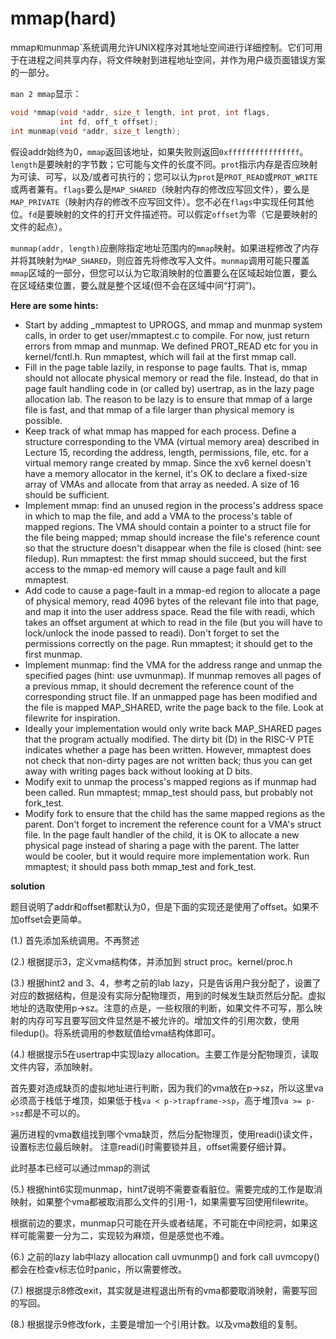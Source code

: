 # mmap(hard)

mmap`和`munmap`系统调用允许UNIX程序对其地址空间进行详细控制。它们可用于在进程之间共享内存，将文件映射到进程地址空间，并作为用户级页面错误方案的一部分。

`man 2 mmap`显示：

```c
void *mmap(void *addr, size_t length, int prot, int flags,
           int fd, off_t offset);
int munmap(void *addr, size_t length);
```

假设addr始终为0，`mmap`返回该地址，如果失败则返回`0xffffffffffffffff`。`length`是要映射的字节数；它可能与文件的长度不同。`prot`指示内存是否应映射为可读、可写，以及/或者可执行的；您可以认为`prot`是`PROT_READ`或`PROT_WRITE`或两者兼有。`flags`要么是`MAP_SHARED`（映射内存的修改应写回文件），要么是`MAP_PRIVATE`（映射内存的修改不应写回文件）。您不必在`flags`中实现任何其他位。`fd`是要映射的文件的打开文件描述符。可以假定`offset`为零（它是要映射的文件的起点）。

`munmap(addr, length)`应删除指定地址范围内的`mmap`映射。如果进程修改了内存并将其映射为`MAP_SHARED`，则应首先将修改写入文件。`munmap`调用可能只覆盖`mmap`区域的一部分，但您可以认为它取消映射的位置要么在区域起始位置，要么在区域结束位置，要么就是整个区域(但不会在区域中间“打洞”)。

**Here are some hints:**

* Start by adding \_mmaptest to UPROGS, and mmap and munmap system calls, in order to get user/mmaptest.c to compile. For now, just return errors from mmap and munmap. We defined PROT\_READ etc for you in kernel/fcntl.h. Run mmaptest, which will fail at the first mmap call.
* Fill in the page table lazily, in response to page faults. That is, mmap should not allocate physical memory or read the file. Instead, do that in page fault handling code in (or called by) usertrap, as in the lazy page allocation lab. The reason to be lazy is to ensure that mmap of a large file is fast, and that mmap of a file larger than physical memory is possible.
* Keep track of what mmap has mapped for each process. Define a structure corresponding to the VMA (virtual memory area) described in Lecture 15, recording the address, length, permissions, file, etc. for a virtual memory range created by mmap. Since the xv6 kernel doesn't have a memory allocator in the kernel, it's OK to declare a fixed-size array of VMAs and allocate from that array as needed. A size of 16 should be sufficient.
* Implement mmap: find an unused region in the process's address space in which to map the file, and add a VMA to the process's table of mapped regions. The VMA should contain a pointer to a struct file for the file being mapped; mmap should increase the file's reference count so that the structure doesn't disappear when the file is closed (hint: see filedup). Run mmaptest: the first mmap should succeed, but the first access to the mmap-ed memory will cause a page fault and kill mmaptest.
* Add code to cause a page-fault in a mmap-ed region to allocate a page of physical memory, read 4096 bytes of the relevant file into that page, and map it into the user address space. Read the file with readi, which takes an offset argument at which to read in the file (but you will have to lock/unlock the inode passed to readi). Don't forget to set the permissions correctly on the page. Run mmaptest; it should get to the first munmap.
* Implement munmap: find the VMA for the address range and unmap the specified pages (hint: use uvmunmap). If munmap removes all pages of a previous mmap, it should decrement the reference count of the corresponding struct file. If an unmapped page has been modified and the file is mapped MAP\_SHARED, write the page back to the file. Look at filewrite for inspiration.
* Ideally your implementation would only write back MAP\_SHARED pages that the program actually modified. The dirty bit (D) in the RISC-V PTE indicates whether a page has been written. However, mmaptest does not check that non-dirty pages are not written back; thus you can get away with writing pages back without looking at D bits.
* Modify exit to unmap the process's mapped regions as if munmap had been called. Run mmaptest; mmap\_test should pass, but probably not fork\_test.
* Modify fork to ensure that the child has the same mapped regions as the parent. Don't forget to increment the reference count for a VMA's struct file. In the page fault handler of the child, it is OK to allocate a new physical page instead of sharing a page with the parent. The latter would be cooler, but it would require more implementation work. Run mmaptest; it should pass both mmap\_test and fork\_test.

**solution**

题目说明了addr和offset都默认为0，但是下面的实现还是使用了offset。如果不加offset会更简单。

(1.) 首先添加系统调用。不再赘述

(2.) 根据提示3，定义vma结构体，并添加到 struct proc。kernel/proc.h

(3.) 根据hint2 and 3、4，参考之前的lab lazy，只是告诉用户我分配了，设置了对应的数据结构，但是没有实际分配物理页，用到的时候发生缺页然后分配。虚拟地址的选取使用p->sz。注意的点是，一些权限的判断，如果文件不可写，那么映射的内存可写且要写回文件显然是不被允许的。增加文件的引用次数，使用filedup()。将系统调用的参数赋值给vma结构体即可。

(4.) 根据提示5在usertrap中实现lazy allocation。主要工作是分配物理页，读取文件内容，添加映射。

首先要对造成缺页的虚拟地址进行判断，因为我们的vma放在p->sz，所以这里va必须高于栈低于堆顶，如果低于栈`va < p->trapframe->sp`，高于堆顶`va >= p->sz`都是不可以的。

遍历进程的vma数组找到哪个vma缺页，然后分配物理页，使用readi()读文件，设置标志位最后映射。
注意readi()时需要锁并且，offset需要仔细计算。

此时基本已经可以通过mmap的测试

(5.) 根据hint6实现munmap，hint7说明不需要查看脏位。需要完成的工作是取消映射，如果整个vma都被取消那么文件的引用-1，如果需要写回使用filewrite。

根据前边的要求，munmap只可能在开头或者结尾，不可能在中间挖洞，如果这样可能需要一分为二，实现较为麻烦，但是感觉也不难。

(6.) 之前的lazy lab中lazy allocation call uvmunmp() and fork call uvmcopy() 都会在检查v标志位时panic，所以需要修改。

(7.) 根据提示8修改exit，其实就是进程退出所有的vma都要取消映射，需要写回的写回。

(8.) 根据提示9修改fork，主要是增加一个引用计数。以及vma数组的复制。